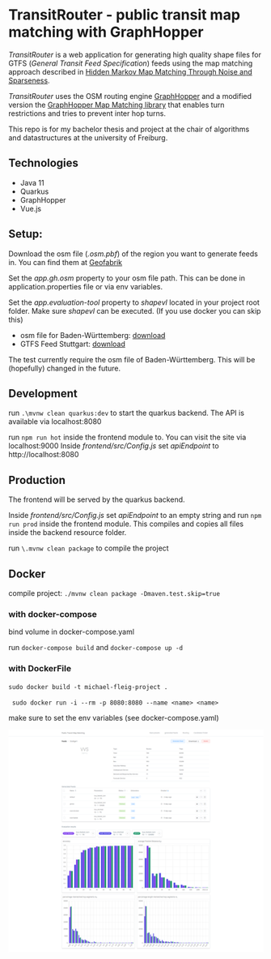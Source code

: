 # TransitRouter - public transit map matching with GraphHopper

*TransitRouter* is a web application for generating high quality shape files for GTFS (*General Transit Feed Specification*) feeds using the map matching approach described in [Hidden Markov Map Matching Through Noise and Sparseness](https://www.ismll.uni-hildesheim.de/lehre/semSpatial-10s/script/6.pdf).

*TransitRouter* uses the OSM routing engine [GraphHopper]() and a modified version the [GraphHopper Map Matching library]() that enables turn restrictions and tries to prevent inter hop turns.

This repo is for my bachelor thesis and project at the chair of algorithms and datastructures at the university of Freiburg.


## Technologies
- Java 11
- Quarkus
- GraphHopper
- Vue.js

## Setup:

Download the osm file (*.osm.pbf*) of the region you want to generate feeds in. You can find them at [Geofabrik](http://download.geofabrik.de/)

Set the *app.gh.osm* property to your osm file path. This can be done in application.properties file or via env variables.

Set the *app.evaluation-tool* property to *shapevl* located in your project root folder. Make sure *shapevl* can be executed. (If you use docker you can skip this)

- osm file for Baden-Württemberg: [download](http://download.geofabrik.de/europe/germany/baden-wuerttemberg-latest.osm.pbf)
- GTFS Feed Stuttgart: [download](https://www.openvvs.de/dataset/e66f03e4-79f2-41d0-90f1-166ca609e491/resource/bfbb59c7-767c-4bca-bbb2-d8d32a3e0378/download/vvs_gtfs.zip)

The test currently require the osm file of Baden-Württemberg. This will be (hopefully) changed in the future. 


## Development
run `.\mvnw clean quarkus:dev` to start the quarkus backend. The API is available via localhost:8080

run `npm run hot` inside the frontend module to. You can visit the site via localhost:9000
Inside *frontend/src/Config.js* set *apiEndpoint* to http://localhost:8080


## Production
The frontend will be served by the quarkus backend.

Inside *frontend/src/Config.js* set *apiEndpoint* to an empty string and run `npm run prod` inside the frontend module. This compiles and copies all files inside the backend resource folder.

run `\.mvnw clean package` to compile the project


## Docker
compile project: `./mvnw clean package -Dmaven.test.skip=true`

### with docker-compose
bind volume in docker-compose.yaml

run `docker-compose build` and `docker-compose up -d`

### with DockerFile
`sudo docker build -t michael-fleig-project .`

`
sudo docker run -i --rm -p 8080:8080 --name <name> <name>`

make sure to set the env variables (see docker-compose.yaml)

![](webapp.png)
 